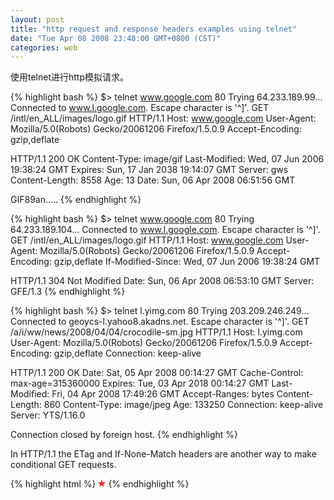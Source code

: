 ```yaml
---
layout: post
title: "http request and response headers examples using telnet"
date: "Tue Apr 08 2008 23:48:00 GMT+0800 (CST)"
categories: web
---
```


使用telnet进行http模拟请求。

{% highlight bash %}
$> telnet www.google.com 80
Trying 64.233.189.99...
Connected to www.l.google.com.
Escape character is '^]'.
GET /intl/en_ALL/images/logo.gif HTTP/1.1
Host: www.google.com
User-Agent: Mozilla/5.0(Robots) Gecko/20061206 Firefox/1.5.0.9
Accept-Encoding: gzip,deflate

HTTP/1.1 200 OK
Content-Type: image/gif
Last-Modified: Wed, 07 Jun 2006 19:38:24 GMT
Expires: Sun, 17 Jan 2038 19:14:07 GMT
Server: gws
Content-Length: 8558
Age: 13
Date: Sun, 06 Apr 2008 06:51:56 GMT

GIF89an.....
{% endhighlight %}

{% highlight bash %}
$> telnet www.google.com 80
Trying 64.233.189.104...
Connected to www.l.google.com.
Escape character is '^]'.
GET /intl/en_ALL/images/logo.gif HTTP/1.1
Host: www.google.com
User-Agent: Mozilla/5.0(Robots) Gecko/20061206 Firefox/1.5.0.9
Accept-Encoding: gzip,deflate
If-Modified-Since: Wed, 07 Jun 2006 19:38:24 GMT

HTTP/1.1 304 Not Modified
Date: Sun, 06 Apr 2008 06:53:10 GMT
Server: GFE/1.3
{% endhighlight %}

{% highlight bash %}
$> telnet l.yimg.com 80
Trying 203.209.246.249...
Connected to geoycs-l.yahoo8.akadns.net.
Escape character is '^]'.
GET /a/i/ww/news/2008/04/04/crocodile-sm.jpg HTTP/1.1
Host: l.yimg.com
User-Agent: Mozilla/5.0(Robots) Gecko/20061206 Firefox/1.5.0.9
Accept-Encoding: gzip,deflate
Connection: keep-alive

HTTP/1.1 200 OK
Date: Sat, 05 Apr 2008 00:14:27 GMT
Cache-Control: max-age=315360000
Expires: Tue, 03 Apr 2018 00:14:27 GMT
Last-Modified: Fri, 04 Apr 2008 17:49:26 GMT
Accept-Ranges: bytes
Content-Length: 860
Content-Type: image/jpeg
Age: 133250
Connection: keep-alive
Server: YTS/1.16.0



Connection closed by foreign host.
{% endhighlight %}


In HTTP/1.1 the ETag and If-None-Match headers are another way to make conditional GET requests.

{% highlight html %}
<img alt="red star" src="data:image/gif;base64,R0lGODlhDAAMALMLAPN8ffBiYvWW
lvrKy/FvcPewsO9VVfajo+w6O/zl5estLv/8/AAAAAAAAAAAAAAAACH5BAEA
AAsALAAAAAAMAAwAAAQzcElZyryTEHyTUgknHd9xGV+qKsYirKkwDYiKDBia
tt2H1KBLQRFIJAIKywRgmhwAIlEEADs=">
{% endhighlight %}
